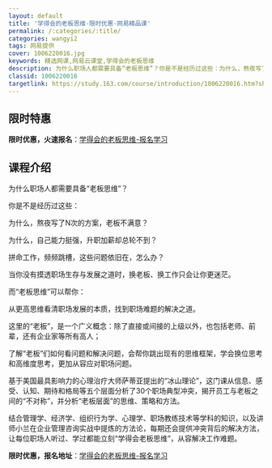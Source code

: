 ```yaml
---
layout: default
title: '学得会的老板思维-限时优惠-网易精品课'
permalink: /:categories/:title/
categories: wangyi2
tags: 网易提供
cover: 1006220016.jpg
keywords: 精选网课,网易云课堂,学得会的老板思维
description: 为什么职场人都需要具备“老板思维”？你是不是经历过这些：为什么，熬夜写了N次的方案，老板不满意？为什么，自己能力挺强，升
classid: 1006220016
targetlink: https://study.163.com/course/introduction/1006220016.htm?share=1&shareId=1025206652&utm_campaign=share&utm_medium=iphoneShare&utm_source=&utm_u=1025206652
---
```


## 限时特惠

**限时优惠，火速报名**：[学得会的老板思维-报名学习](https://study.163.com/course/introduction/1006220016.htm?share=1&shareId=1025206652&utm_campaign=share&utm_medium=iphoneShare&utm_source=&utm_u=1025206652)

## 课程介绍

为什么职场人都需要具备“老板思维”？

你是不是经历过这些：

为什么，熬夜写了N次的方案，老板不满意？ 

为什么，自己能力挺强，升职加薪却总轮不到？

拼命工作，频频跳槽，这些问题依旧在，怎么办？



当你没有摸透职场生存与发展之道时，换老板、换工作只会让你更迷茫。



而“老板思维”可以帮你：

从更高思维看清职场发展的本质，找到职场难题的解决之道。



这里的“老板”，是一个广义概念：除了直接或间接的上级以外，也包括老师、前辈，还有企业家等所有高人；



了解“老板”们如何看问题和解决问题，会帮你跳出现有的思维框架，学会换位思考和高维度思考，更加从容应对职场问题。



基于美国最具影响力的心理治疗大师萨蒂亚提出的“冰山理论”，这门课从信息、感受、认知、期待和格局等五个层面分析了30个职场典型冲突，揭开员工与老板之间的“不对称”，并分析“老板层面”的思维、策略和方法。



结合管理学、经济学、组织行为学、心理学、职场教练技术等学科的知识，以及讲师小兰在企业管理咨询实战中提炼的方法论，每期还会提供冲突背后的解决方法，让每位职场人听过、学过都能立刻“学得会老板思维”，从容解决工作难题。

**限时优惠，报名地址**：[学得会的老板思维-报名学习](https://study.163.com/course/introduction/1006220016.htm?share=1&shareId=1025206652&utm_campaign=share&utm_medium=iphoneShare&utm_source=&utm_u=1025206652)

